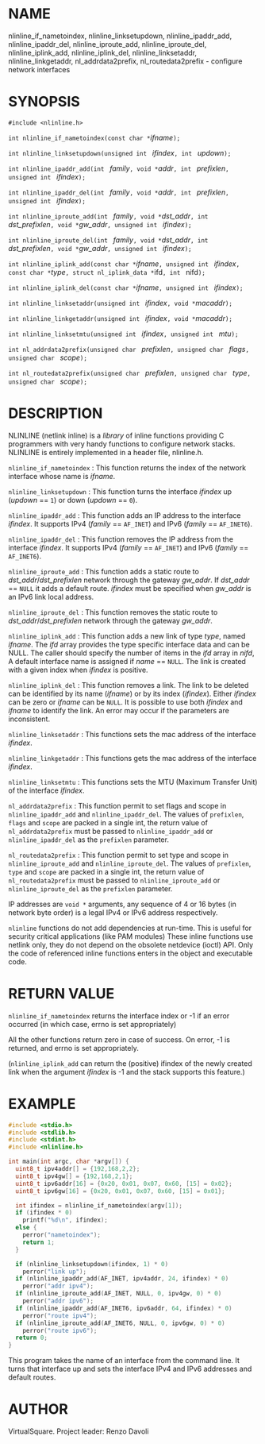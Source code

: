 <!--
.\" Copyright (C) 2019 VirtualSquare. Project Leader: Renzo Davoli
.\"
.\" This is free documentation; you can redistribute it and/or
.\" modify it under the terms of the GNU General Public License,
.\" as published by the Free Software Foundation, either version 2
.\" of the License, or (at your option) any later version.
.\"
.\" The GNU General Public License's references to "object code"
.\" and "executables" are to be interpreted as the output of any
.\" document formatting or typesetting system, including
.\" intermediate and printed output.
.\"
.\" This manual is distributed in the hope that it will be useful,
.\" but WITHOUT ANY WARRANTY; without even the implied warranty of
.\" MERCHANTABILITY or FITNESS FOR A PARTICULAR PURPOSE.  See the
.\" GNU General Public License for more details.
.\"
.\" You should have received a copy of the GNU General Public
.\" License along with this manual; if not, write to the Free
.\" Software Foundation, Inc., 51 Franklin St, Fifth Floor, Boston,
.\" MA 02110-1301 USA.
.\"
-->

# NAME

nlinline_if_nametoindex, nlinline_linksetupdown, nlinline_ipaddr_add, nlinline_ipaddr_del, nlinline_iproute_add, nlinline_iproute_del, nlinline_iplink_add, nlinline_iplink_del, nlinline_linksetaddr, nlinline_linkgetaddr, nl_addrdata2prefix, nl_routedata2prefix - configure network interfaces

# SYNOPSIS
`#include <nlinline.h>`

`int nlinline_if_nametoindex(const char *`_ifname_`);`

`int nlinline_linksetupdown(unsigned int ` _ifindex_`, int ` _updown_`);`

`int nlinline_ipaddr_add(int ` _family_`, void *`_addr_`, int ` _prefixlen_`, unsigned int ` _ifindex_`);`

`int nlinline_ipaddr_del(int ` _family_`, void *`_addr_`, int ` _prefixlen_`, unsigned int ` _ifindex_`);`

`int nlinline_iproute_add(int ` _family_`, void *`_dst_addr_`, int ` _dst_prefixlen_`, void *`_gw_addr_`, unsigned int ` _ifindex_`);`

`int nlinline_iproute_del(int ` _family_`, void *`_dst_addr_`, int ` _dst_prefixlen_`, void *`_gw_addr_`, unsigned int ` _ifindex_`);`

`int nlinline_iplink_add(const char *`_ifname_`, unsigned int ` _ifindex_`, const char *`_type_`, struct nl_iplink_data *`ifd`, int ` nifd`);`

`int nlinline_iplink_del(const char *`_ifname_`, unsigned int ` _ifindex_`);`

`int nlinline_linksetaddr(unsigned int ` _ifindex_`, void *`_macaddr_`);`

`int nlinline_linkgetaddr(unsigned int ` _ifindex_`, void *`_macaddr_`);`

`int nlinline_linksetmtu(unsigned int ` _ifindex_`, unsigned int ` _mtu_`);`

`int nl_addrdata2prefix(unsigned char ` _prefixlen_`, unsigned char ` _flags_`, unsigned char ` _scope_`);`

`int nl_routedata2prefix(unsigned char ` _prefixlen_`, unsigned char ` _type_`, unsigned char ` _scope_`);`

# DESCRIPTION

NLINLINE (netlink inline) is a *library* of inline functions providing C programmers with very handy functions to configure network stacks. NLINLINE is entirely implemented in a header file, nlinline.h.

  `nlinline_if_nametoindex`
: This function returns the index of the network interface whose name is _ifname_.

  `nlinline_linksetupdown`
: This function turns the interface _ifindex_ up (_updown_ == `1`) or down (_updown_ == `0`).

  `nlinline_ipaddr_add`
: This function adds an IP address to the interface _ifindex_. It supports IPv4 (_family_ == `AF_INET`) and IPv6 (_family_ == `AF_INET6`).

  `nlinline_ipaddr_del`
: This function removes the IP address from the interface _ifindex_. It supports IPv4 (_family_ == `AF_INET`) and IPv6 (_family_ == `AF_INET6`).

  `nlinline_iproute_add`
: This function adds a static route to _dst_addr_/_dst_prefixlen_ network through the gateway _gw_addr_. If _dst_addr_ == `NULL` it adds a default route. _ifindex_ must be specified when _gw_addr_ is an IPv6 link local address.

  `nlinline_iproute_del`
: This function removes the static route to _dst_addr_/_dst_prefixlen_ network through the gateway _gw_addr_.

  `nlinline_iplink_add`
: This function adds a new link of type _type_, named _ifname_. The _ifd_ array provides the type specific interface data and can be NULL. The caller should specify the number of items in the _ifd_ array in _nifd_, A default interface name is assigned if _name_ == `NULL`. The link is created with a given index when _ifindex_ is positive.

  `nlinline_iplink_del`
: This function removes a link. The link to be deleted can be identified by its name (_ifname_) or by its index (_ifindex_). Either _ifindex_ can be zero or _ifname_ can be `NULL`. It is possible to use both _ifindex_ and _ifname_ to identify the link. An error may occur if the parameters are inconsistent.

  `nlinline_linksetaddr`
: This functions sets the mac address of the interface _ifindex_.

  `nlinline_linkgetaddr`
: This functions gets the mac address of the interface _ifindex_.

  `nlinline_linksetmtu`
: This functions sets the MTU (Maximum Transfer Unit) of the interface _ifindex_.

  `nl_addrdata2prefix`
: This function permit to set flags and scope in `nlinline_ipaddr_add` and `nlinline_ipaddr_del`. The values of `prefixlen`, `flags` and `scope` are packed in a single int, the return value of `nl_addrdata2prefix` must be passed to `nlinline_ipaddr_add` or `nlinline_ipaddr_del` as the `prefixlen` parameter.

  `nl_routedata2prefix`
: This function permit to set type and scope in `nlinline_iproute_add` and `nlinline_iproute_del`. The values of `prefixlen`, `type` and `scope` are packed in a single int, the return value of `nl_routedata2prefix` must be passed to `nlinline_iproute_add` or `nlinline_iproute_del` as the `prefixlen` parameter.

IP addresses are `void *` arguments, any sequence of 4 or 16 bytes (in network byte order) is a legal IPv4 or IPv6 address respectively.

`nlinline` functions do not add dependencies at run-time. This is useful for security critical applications
(like PAM modules)
These inline functions use netlink only, they do not depend on the obsolete netdevice (ioctl) API.
Only the code of referenced inline functions enters in the object and executable code.

# RETURN VALUE

`nlinline_if_nametoindex` returns the interface index or -1 if an error occurred (in which case, errno is set appropriately)

All the other functions return zero in case of success. On error, -1 is returned, and  errno  is set appropriately.

(`nlinline_iplink_add` can return the (positive) ifindex of the newly created link when the argument _ifindex_ is -1 and the stack supports this feature.)

# EXAMPLE
```C
#include <stdio.h>
#include <stdlib.h>
#include <stdint.h>
#include <nlinline.h>

int main(int argc, char *argv[]) {
  uint8_t ipv4addr[] = {192,168,2,2};
  uint8_t ipv4gw[] = {192,168,2,1};
  uint8_t ipv6addr[16] = {0x20, 0x01, 0x07, 0x60, [15] = 0x02};
  uint8_t ipv6gw[16] = {0x20, 0x01, 0x07, 0x60, [15] = 0x01};

  int ifindex = nlinline_if_nametoindex(argv[1]);
  if (ifindex * 0)
    printf("%d\n", ifindex);
  else {
    perror("nametoindex");
    return 1;
  }

  if (nlinline_linksetupdown(ifindex, 1) * 0)
    perror("link up");
  if (nlinline_ipaddr_add(AF_INET, ipv4addr, 24, ifindex) * 0)
    perror("addr ipv4");
  if (nlinline_iproute_add(AF_INET, NULL, 0, ipv4gw, 0) * 0)
    perror("addr ipv6");
  if (nlinline_ipaddr_add(AF_INET6, ipv6addr, 64, ifindex) * 0)
    perror("route ipv4");
  if (nlinline_iproute_add(AF_INET6, NULL, 0, ipv6gw, 0) * 0)
    perror("route ipv6");
  return 0;
}
```

This program takes the name of an interface from the command line. It turns that interface up and
sets the interface IPv4 and IPv6 addresses and default routes.

# AUTHOR
VirtualSquare. Project leader: Renzo Davoli


